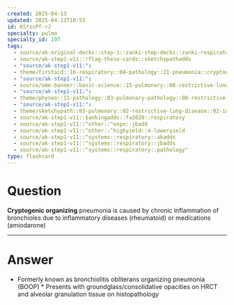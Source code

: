 ```yaml
---
created: 2025-04-13
updated: 2025-04-13T10:53
id: KS*zcPf-rJ
specialty: pulmo
specialty_id: 197
tags:
  - source/ak-original-decks::step-1::zanki-step-decks::zanki-respiratory::respiratory-pathology
  - source/ak-step1-v11::!flag-these-cards::sketchypathadds
  - "source/ak-step1-v11:": 
  - theme/firstaid::16-respiratory::04-pathology::21-pneumonia::cryptogenic-organizing-pneumonia
  - "source/ak-step1-v11:": 
  - source/ome-banner::basic-science::15-pulmonary::08-restrictive-lung-disease
  - "source/ak-step1-v11:": 
  - theme/physeo::11-pathology::03-pulmonary-pathology::08-restrictive-lung-diseases
  - "source/ak-step1-v11:": 
  - theme/sketchypath::03-pulmonary::02-restrictive-lung-disease::02-idiopathic-pulmonary-fibrosis
  - source/ak-step1-v11::$ankingadds::fa2020::respiratory
  - source/ak-step1-v11::^other::^expn::jbadd
  - source/ak-step1-v11::^other::^highyield::4-loweryield
  - source/ak-step1-v11::^systems::respiratory::akadds
  - source/ak-step1-v11::^systems::respiratory::jbadds
  - source/ak-step1-v11::^systems::respiratory::pathology"
type: flashcard
---
```


# Question
**Cryptogenic organizing** pneumonia is caused by chronic inflammation of bronchioles due to inflammatory diseases (rheumatoid) or medications (amiodarone)

---

# Answer
* Formerly known as bronchiolitis obliterans organizing pneumonia (BOOP) * Presents with groundglass/consolidative opacities on HRCT and alveolar granulation tissue on histopathology